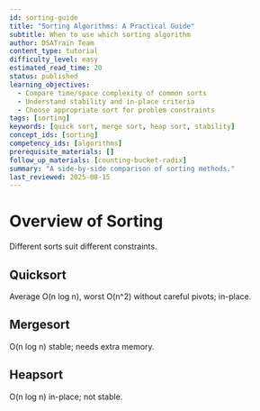 ```yaml
---
id: sorting-guide
title: "Sorting Algorithms: A Practical Guide"
subtitle: When to use which sorting algorithm
author: DSATrain Team
content_type: tutorial
difficulty_level: easy
estimated_read_time: 20
status: published
learning_objectives:
  - Compare time/space complexity of common sorts
  - Understand stability and in-place criteria
  - Choose appropriate sort for problem constraints
tags: [sorting]
keywords: [quick sort, merge sort, heap sort, stability]
concept_ids: [sorting]
competency_ids: [algorithms]
prerequisite_materials: []
follow_up_materials: [counting-bucket-radix]
summary: "A side-by-side comparison of sorting methods."
last_reviewed: 2025-08-15
---
```


# Overview of Sorting

Different sorts suit different constraints.

## Quicksort

Average O(n log n), worst O(n^2) without careful pivots; in-place.

## Mergesort

O(n log n) stable; needs extra memory.

## Heapsort

O(n log n) in-place; not stable.
